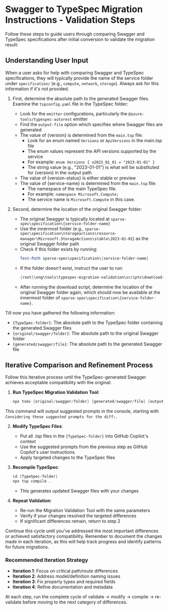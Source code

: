 # Swagger to TypeSpec Migration Instructions - Validation Steps

Follow these steps to guide users through comparing Swagger and TypeSpec specifications after initial conversion to validate the migration result:

## Understanding User Input
When a user asks for help with comparing Swagger and TypeSpec specifications, they will typically provide the name of the service folder under `specification/` (e.g., `compute`, `network`, `storage`). Always ask for this information if it's not provided.

1. First, determine the absolute path to the generated Swagger files. Examine the `tspconfig.yaml` file in the TypeSpec folder:
   - Look for the `emitter` configurations, particularly the `@azure-tools/typespec-autorest` emitter
   - Find the `output-file` option which specifies where Swagger files are generated
   - The value of {version} is determined from the `main.tsp` file:
     - Look for an enum named `Versions` or `ApiVersions` in the main.tsp file
     - The enum values represent the API versions supported by the service
     - For example: `enum Versions { v2023_01_01 = "2023-01-01" }` 
     - The string value (e.g., "2023-01-01") is what will be substituted for {version} in the output path
   - The value of {version-status} is either stable or preview
   - The value of {service-name} is determined from the `main.tsp` file:
     - The namespace of the main TypeSpec file.
     - For example: `namespace Microsoft.Compute;`
     - The service name is `Microsoft.Compute` in this case.

2. Second, determine the location of the original Swagger folder:
   - The original Swagger is typically located at `sparse-spec\specification\{service-folder-name}`
   - Use the innermost folder (e.g., `sparse-spec\specification\storageactions\resource-manager\Microsoft.StorageActions\stable\2023-01-01`) as the original Swagger folder path
   - Check if this folder exists by running:
     ```powershell
     Test-Path sparse-spec\specification\{service-folder-name}
     ```
   - If the folder doesn't exist, instruct the user to run:
     ```powershell
     {root}\eng\tools\typespec-migration-validation\scripts\download-main.ps1 {absolute/path/to/generated/swagger}
     ```
   - After running the download script, determine the location of the original Swagger folder again, which should now be available at the innermost folder of `sparse-spec\specification\{service-folder-name}`.
 
Till now you have gathered the following information:
- `{TypeSpec-folder}`: The absolute path to the TypeSpec folder containing the generated Swagger files
- `{original/swagger/folder}`: The absolute path to the original Swagger folder
- `{generated/swagger/file}`: The absolute path to the generated Swagger file

## Iterative Comparison and Refinement Process

Follow this iterative process until the TypeSpec-generated Swagger achieves acceptable compatibility with the original:

1. **Run TypeSpec Migration Validation Tool**:
   ```powershell
   npx tsmv {original/swagger/folder} {generated/swagger/file} {outputFolder}
   ```
This command will output suggested prompts in the console, starting with `Considering these suggested prompts for the diff:`.

2. **Modify TypeSpec Files**:
   - Put all .tsp files in the `{TypeSpec-folder}` into GitHub Copilot's context
   - Use the suggested prompts from the previous step as GitHub Copilot's user instructions. 
   - Apply targeted changes to the TypeSpec files

3. **Recompile TypeSpec**:
   ```powershell
   cd {TypeSpec-folder}
   npx tsp compile .
   ```
   - This generates updated Swagger files with your changes

4. **Repeat Validation**:
   - Re-run the Migration Validation Tool with the same parameters
   - Verify if your changes resolved the targeted differences
   - If significant differences remain, return to step 2

Continue this cycle until you've addressed the most important differences or achieved satisfactory compatibility. Remember to document the changes made in each iteration, as this will help track progress and identify patterns for future migrations.

### Recommended Iteration Strategy

- **Iteration 1**: Focus on critical path/route differences
- **Iteration 2**: Address model/definition naming issues
- **Iteration 3**: Fix property types and required fields
- **Iteration 4**: Refine documentation and metadata

At each step, run the complete cycle of validate → modify → compile → re-validate before moving to the next category of differences.